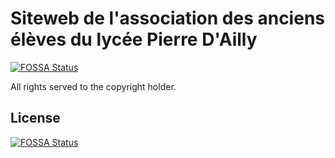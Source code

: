 # Siteweb de l'association des anciens élèves du lycée Pierre D'Ailly
[![FOSSA Status](https://app.fossa.io/api/projects/git%2Bgithub.com%2Fadiloub27%2Fsite_anciens_eleves.svg?type=shield)](https://app.fossa.io/projects/git%2Bgithub.com%2Fadiloub27%2Fsite_anciens_eleves?ref=badge_shield)


All rights served to the copyright holder.


## License
[![FOSSA Status](https://app.fossa.io/api/projects/git%2Bgithub.com%2Fadiloub27%2Fsite_anciens_eleves.svg?type=large)](https://app.fossa.io/projects/git%2Bgithub.com%2Fadiloub27%2Fsite_anciens_eleves?ref=badge_large)